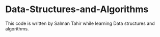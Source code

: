 # Data-Structures-and-Algorithms
This code is written by Salman Tahir while learning Data structures and algorithms.
